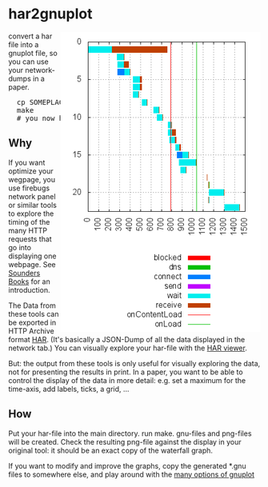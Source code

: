 har2gnuplot
===========

<img src="https://github.com/fh-salzburg/har2gnuplot/raw/master/examples/chrome.stackoverflow.com.png" align="right">

convert a har file into a gnuplot file,
so you can use your network-dumps in a paper.

<pre>
  cp SOMEPLACE/mydump.har .
  make
  # you now have a *.gnu and a *.png file
</pre>

Why
---

If you want optimize your wegpage, you use firebugs network panel 
or similar tools to explore the timing of the many HTTP requests 
that go into displaying one webpage.
See [Sounders Books](http://stevesouders.com/) for an introduction.

The Data from these tools can be exported in HTTP Archive format [HAR](http://www.softwareishard.com/blog/har-12-spec/).
(It's basically a JSON-Dump of all the data displayed in the network tab.)
You can visually explore your har-file with the [HAR viewer](http://www.softwareishard.com/har/viewer/).

But: the output from these tools is only useful for visually exploring
the data, not for presenting the results in print.  In a paper, you
want to be able to control the display of the data in more detail: 
e.g. set a maximum for the time-axis, add labels, ticks, a grid, ...


How
---

Put your har-file into the main directory.
run make. gnu-files and png-files will be created. Check
the resulting png-file against the display in your original tool:
it should be an exact copy of the waterfall graph.

If you want to modify and improve the graphs, 
copy the generated *.gnu files to somewhere else, 
and play around with the [many options of gnuplot](http://www.gnuplot.info/)
